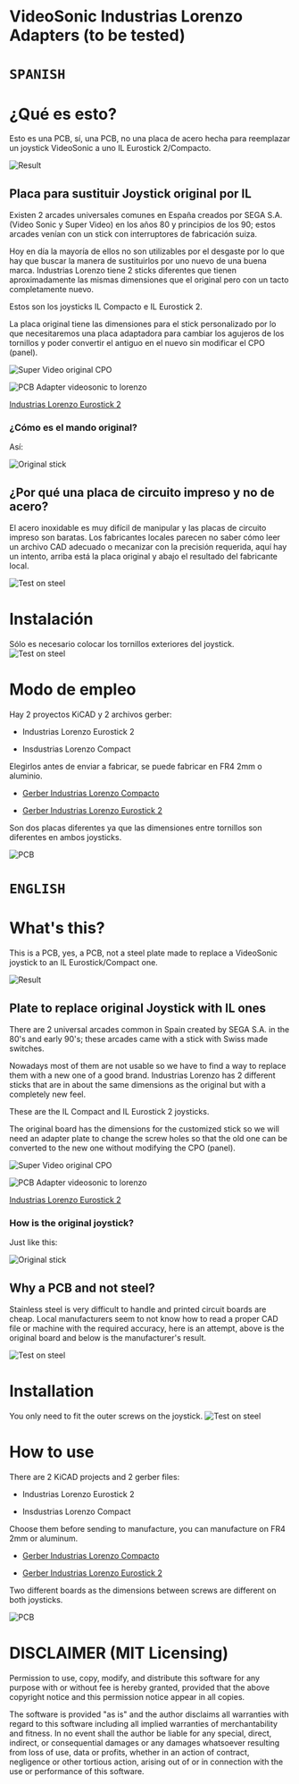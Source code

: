 # VideoSonic Industrias Lorenzo Adapters (to be tested)


# ```SPANISH```

¿Qué es esto? 
============
Esto es una PCB, sí, una PCB, no una placa de acero hecha para reemplazar un joystick VideoSonic a uno IL Eurostick 2/Compacto.


![Result](./assets/replaced_compacto.jpg)


## Placa para sustituir Joystick original por IL

Existen 2 arcades universales comunes en España creados por SEGA S.A. (Video Sonic y Super Video) en los años 80 y principios de los 90; estos arcades venían con un stick con interruptores de fabricación suiza.

Hoy en día la mayoría de ellos no son utilizables por el desgaste por lo que hay que buscar la manera de sustituirlos por uno nuevo de una buena marca. Industrias Lorenzo tiene 2 sticks diferentes que tienen aproximadamente las mismas dimensiones que el original pero con un tacto completamente nuevo.

Estos son los joysticks IL Compacto e IL Eurostick 2.

La placa original tiene las dimensiones para el stick personalizado por lo que necesitaremos una placa adaptadora para cambiar los agujeros de los tornillos y poder convertir el antiguo en el nuevo sin modificar el CPO (panel). 

![Super Video original CPO](./assets/super_video_cpo.jpg)

![PCB Adapter videosonic to lorenzo](./assets/adaptador_videosonic_lorenzo_compacto.png)


[Industrias Lorenzo Eurostick 2](https://www.industrias-lorenzo.com/es/mandos/96-508-eurojoystick-pe2.html#/55-color_bola-negro/62-color_pomo-blanco)


### ¿Cómo es el mando original?

Así:

![Original stick](./assets/original_stick.jpg)



## ¿Por qué una placa de circuito impreso y no de acero?
El acero inoxidable es muy difícil de manipular y las placas de circuito impreso son baratas. Los fabricantes locales parecen no saber cómo leer un archivo CAD adecuado o mecanizar con la precisión requerida, aquí hay un intento, arriba está la placa original y abajo el resultado del fabricante local.

![Test on steel](./assets/steel_plate_good_try.jpg)


Instalación
============
Sólo es necesario colocar los tornillos exteriores del joystick.
![Test on steel](./assets/cpo_open.jpg)


Modo de empleo
============
Hay 2 proyectos KiCAD y 2 archivos gerber:

- Industrias Lorenzo Eurostick 2

- Insdustrias Lorenzo Compact

Elegirlos antes de enviar a fabricar, se puede fabricar en FR4 2mm o aluminio.

- [Gerber Industrias Lorenzo Compacto](./GERBERS/adapt_lorenzo_compacto_gerber.zip)

- [Gerber Industrias Lorenzo Eurostick 2](./GERBERS/adapt_lorenzo_eurostick2_gerber.zip)

Son dos placas diferentes ya que las dimensiones entre tornillos son diferentes en ambos joysticks.


![PCB](./assets/pcb_layout.jpg)


# ```ENGLISH```



What's this? 
============
This is a PCB, yes, a PCB, not a steel plate made to replace a VideoSonic joystick to an IL Eurostick/Compact one.


![Result](./assets/replaced_compacto.jpg)


## Plate to replace original Joystick with IL ones

There are 2 universal arcades common in Spain created by SEGA S.A. in the 80's and early 90's; these arcades came with a stick with Swiss made switches.

Nowadays most of them are not usable so we have to find a way to replace them  with a new one of a good brand. Industrias Lorenzo has 2 different sticks that are in about the same dimensions as the original but with a completely new feel.

These are the IL Compact and IL Eurostick 2 joysticks.

The original board has the dimensions for the customized stick so we will need an adapter plate to change the screw holes so that the old one can be converted to the new one without modifying the CPO (panel). 

![Super Video original CPO](./assets/super_video_cpo.jpg)

![PCB Adapter videosonic to lorenzo](./assets/adaptador_videosonic_lorenzo_compacto.png)


[Industrias Lorenzo Eurostick 2](https://www.industrias-lorenzo.com/es/mandos/96-508-eurojoystick-pe2.html#/55-color_bola-negro/62-color_pomo-blanco)


### How is the original joystick?

Just like this:

![Original stick](./assets/original_stick.jpg)



## Why a PCB and not steel?
Stainless steel is very difficult to handle and printed circuit boards are cheap. Local manufacturers seem to not know how to read a proper CAD file or machine with the required accuracy, here is an attempt, above is the original board and below is the manufacturer's result.

![Test on steel](./assets/steel_plate_good_try.jpg)


Installation
============
You only need to fit the outer screws on the joystick.
![Test on steel](./assets/cpo_open.jpg)


How to use
============
There are 2 KiCAD projects and 2 gerber files:

- Industrias Lorenzo Eurostick 2

- Insdustrias Lorenzo Compact

Choose them before sending to manufacture, you can manufacture on FR4 2mm or aluminum.

- [Gerber Industrias Lorenzo Compacto](./GERBERS/adapt_lorenzo_compacto_gerber.zip)

- [Gerber Industrias Lorenzo Eurostick 2](./GERBERS/adapt_lorenzo_eurostick2_gerber.zip)

Two different boards as the dimensions between screws are different on both joysticks.


![PCB](./assets/pcb_layout.jpg)



DISCLAIMER (MIT Licensing)
==========================
Permission to use, copy, modify, and distribute this software for any
purpose with or without fee is hereby granted, provided that the above
copyright notice and this permission notice appear in all copies.

The software is provided "as is" and the author disclaims all warranties
with regard to this software including all implied warranties of
merchantability and fitness. In no event shall the author be liable for
any special, direct, indirect, or consequential damages or any damages
whatsoever resulting from loss of use, data or profits, whether in an
action of contract, negligence or other tortious action, arising out of
or in connection with the use or performance of this software.